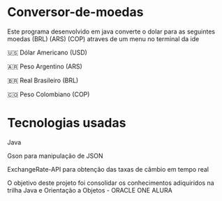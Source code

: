 # Conversor-de-moedas

Este programa desenvolvido em java converte o dolar para as seguintes moedas (BRL) (ARS) (COP) atraves de um menu no terminal da ide

🇺🇸 Dólar Americano (USD)

🇦🇷 Peso Argentino (ARS)

🇧🇷 Real Brasileiro (BRL)

🇨🇴 Peso Colombiano (COP)

# Tecnologias usadas

Java

Gson para manipulação de JSON

ExchangeRate-API para obtenção das taxas de câmbio em tempo real

O objetivo deste projeto foi consolidar os conhecimentos adiquiridos na trilha Java e Orientação a Objetos - ORACLE ONE ALURA
